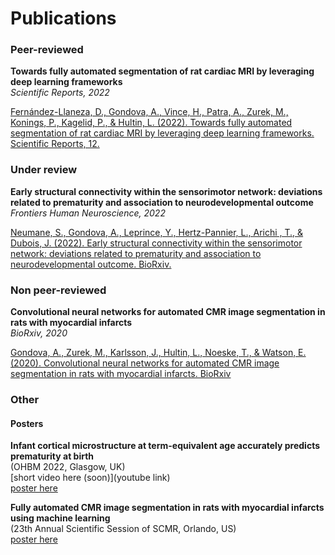 # Publications

### Peer-reviewed

**Towards fully automated segmentation of rat cardiac MRI by leveraging deep learning frameworks**<br>
*Scientific Reports, 2022*<br>

[Fernández-Llaneza, D., Gondova, A., Vince, H., Patra, A., Zurek, M., Konings, P., Kagelid, P., & Hultin, L. (2022). Towards fully automated segmentation of rat cardiac MRI by leveraging deep learning frameworks. Scientific Reports, 12.](https://www.nature.com/articles/s41598-022-12378-z)



### Under review

**Early structural connectivity within the sensorimotor network: deviations related to prematurity and association to neurodevelopmental outcome**<br>
*Frontiers Human Neuroscience, 2022*<br>

[Neumane, S., Gondova, A., Leprince, Y., Hertz-Pannier, L., Arichi , T., & Dubois, J. (2022). Early structural connectivity within the sensorimotor network: deviations related to prematurity and association to neurodevelopmental outcome. BioRxiv.](https://www.biorxiv.org/content/10.1101/2022.05.04.490626v1)

### Non peer-reviewed

**Convolutional neural networks for automated CMR image segmentation in rats with myocardial infarcts**<br>
*BioRxiv, 2020*<br>

[Gondova, A., Zurek, M., Karlsson, J., Hultin, L., Noeske, T., & Watson, E. (2020). Convolutional neural networks for automated CMR image segmentation in rats with myocardial infarcts. BioRxiv](https://www.biorxiv.org/content/10.1101/2020.12.01.405969v1)

### Other 

#### Posters
 
**Infant cortical microstructure at term-equivalent age accurately predicts prematurity at birth**<br>
(OHBM 2022, Glasgow, UK)<br>
[short video here (soon)](youtube link)<br>
[poster here](images/posters/ohbm2022.md)


**Fully automated CMR image segmentation in rats with myocardial infarcts using machine learning**<br>
(23th Annual Scientific Session of SCMR, Orlando, US)<br>
[poster here](images/posters/cmri2020.md)

